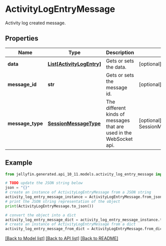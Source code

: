 # ActivityLogEntryMessage

Activity log created message.

## Properties

Name | Type | Description | Notes
------------ | ------------- | ------------- | -------------
**data** | [**List[ActivityLogEntry]**](ActivityLogEntry.md) | Gets or sets the data. | [optional] 
**message_id** | **str** | Gets or sets the message id. | [optional] 
**message_type** | [**SessionMessageType**](SessionMessageType.md) | The different kinds of messages that are used in the WebSocket api. | [optional] [readonly] [default to SessionMessageType.ACTIVITYLOGENTRY]

## Example

```python
from jellyfin.generated.api_10_11.models.activity_log_entry_message import ActivityLogEntryMessage

# TODO update the JSON string below
json = "{}"
# create an instance of ActivityLogEntryMessage from a JSON string
activity_log_entry_message_instance = ActivityLogEntryMessage.from_json(json)
# print the JSON string representation of the object
print(ActivityLogEntryMessage.to_json())

# convert the object into a dict
activity_log_entry_message_dict = activity_log_entry_message_instance.to_dict()
# create an instance of ActivityLogEntryMessage from a dict
activity_log_entry_message_from_dict = ActivityLogEntryMessage.from_dict(activity_log_entry_message_dict)
```
[[Back to Model list]](../README.md#documentation-for-models) [[Back to API list]](../README.md#documentation-for-api-endpoints) [[Back to README]](../README.md)


